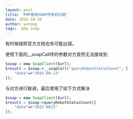 ```yaml
---
layout: post
title: 'PHP使用SOAP传参的问题'
date: 2015-10-10
author: wutong
tags:  php soap
---
```


有时候按照官方文档也有可能出错。

使用下面的__soapCall传的参数对方竟然无法接收到

```php
$soap = new SoapClient($url);
$result = $soap->__soapCall("queryRobotStatusCount", [
    "date"=>"2015-08-13"
]);

```

与对方进行联调，最后使用了如下方式解决

```php
$soap = new SoapClient($url);
$result = $soap->queryRobotStatusCount([
    "date"=>"2015-0813"
]);
```